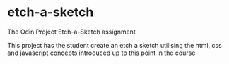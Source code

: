 # etch-a-sketch
The Odin Project Etch-a-Sketch assignment

This project has the student create an etch a sketch utilising the html, css and javascript concepts introduced up to this point in the course